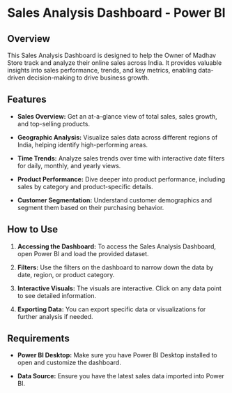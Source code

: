 # Sales Analysis Dashboard - Power BI

## Overview

This Sales Analysis Dashboard is designed to help the Owner of Madhav Store track and analyze their online sales across India. It provides valuable insights into sales performance, trends, and key metrics, enabling data-driven decision-making to drive business growth.

## Features

- **Sales Overview:** Get an at-a-glance view of total sales, sales growth, and top-selling products.
  
- **Geographic Analysis:** Visualize sales data across different regions of India, helping identify high-performing areas.

- **Time Trends:** Analyze sales trends over time with interactive date filters for daily, monthly, and yearly views.

- **Product Performance:** Dive deeper into product performance, including sales by category and product-specific details.

- **Customer Segmentation:** Understand customer demographics and segment them based on their purchasing behavior.

## How to Use

1. **Accessing the Dashboard:** To access the Sales Analysis Dashboard, open Power BI and load the provided dataset.

2. **Filters:** Use the filters on the dashboard to narrow down the data by date, region, or product category.

3. **Interactive Visuals:** The visuals are interactive. Click on any data point to see detailed information.

4. **Exporting Data:** You can export specific data or visualizations for further analysis if needed.

## Requirements

- **Power BI Desktop:** Make sure you have Power BI Desktop installed to open and customize the dashboard.

- **Data Source:** Ensure you have the latest sales data imported into Power BI.

